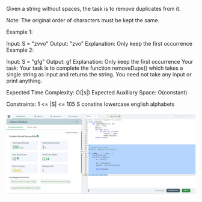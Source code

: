Given a string without spaces, the task is to remove duplicates from it.

Note: The original order of characters must be kept the same. 

Example 1:

Input: S = "zvvo"
Output: "zvo"
Explanation: Only keep the first
occurrence
Example 2:

Input: S = "gfg"
Output: gf
Explanation: Only keep the first
occurrence
Your task:
Your task is to complete the function removeDups() which takes a single string as input and returns the string. You need not take any input or print anything.
 

Expected Time Complexity: O(|s|)
Expected Auxiliary Space: O(constant)

Constraints:
1 <= |S| <= 105
S conatins lowercase english alphabets

![](Untitled.png)